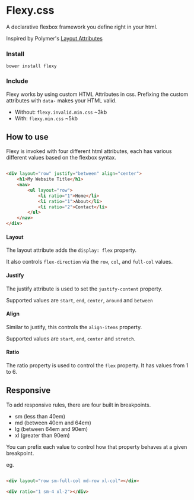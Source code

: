 # Flexy.css

A declarative flexbox framework you define right in your html.

Inspired by Polymer's [Layout Attributes](https://www.polymer-project.org/0.5/docs/polymer/layout-attrs.html)

### Install

```
bower install flexy
```

### Include

Flexy works by using custom HTML Attributes in css. Prefixing the custom attributes with `data-` makes your HTML valid.

* Without: `flexy.invalid.min.css` ~3kb
* With: `flexy.min.css` ~5kb


## How to use

Flexy is invoked with four different html attributes, each has various different values based on the flexbox syntax.

```html

<div layout="row" justify="between" align="center">
    <h1>My Website Title</h1>
    <nav>
        <ul layout="row">
            <li ratio="1">Home</li>
            <li ratio="1">About</li>
            <li ratio="2">Contact</li>
        </ul>
    </nav>
</div>

```

#### Layout

The layout attribute adds the `display: flex` property.

It also controls `flex-direction` via the `row`, `col`, and `full-col` values.


#### Justify

The justify attribute is used to set the `justify-content` property.

Supported values are `start`, `end`, `center`, `around` and `between`


#### Align

Similar to justify, this controls the `align-items` property.

Supported values are `start`, `end`, `center` and `stretch`.


#### Ratio

The ratio property is used to control the `flex` property. It has values from 1 to 6.


## Responsive

To add responsive rules, there are four built in breakpoints.

 * sm (less than 40em)
 * md (between 40em and 64em)
 * lg (between 64em and 90em)
 * xl (greater than 90em)

You can prefix each value to control how that property behaves at a given breakpoint.

eg.

```html

<div layout="row sm-full-col md-row xl-col"></div>

<div ratio="1 sm-4 xl-2"></div>

```